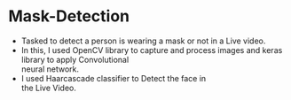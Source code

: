 # Mask-Detection
- Tasked to detect a person is wearing a mask or not
   in a Live video.                                                                      
- In this, I used OpenCV library to capture and process 
images and keras library to apply Convolutional   
neural network.                                                                
- I used Haarcascade classifier to Detect the face in        
the Live Video.


